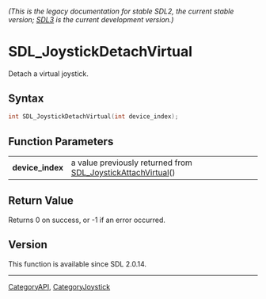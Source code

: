 ###### (This is the legacy documentation for stable SDL2, the current stable version; [SDL3](https://wiki.libsdl.org/SDL3/) is the current development version.)
# SDL_JoystickDetachVirtual

Detach a virtual joystick.

## Syntax

```c
int SDL_JoystickDetachVirtual(int device_index);

```

## Function Parameters

|                      |                                                                                           |
| -------------------- | ----------------------------------------------------------------------------------------- |
| **device_index**     | a value previously returned from [SDL_JoystickAttachVirtual](SDL_JoystickAttachVirtual)() |

## Return Value

Returns 0 on success, or -1 if an error occurred.

## Version

This function is available since SDL 2.0.14.

----
[CategoryAPI](CategoryAPI), [CategoryJoystick](CategoryJoystick)


